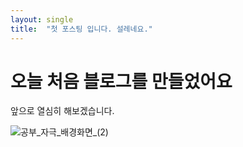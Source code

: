 ```yaml
---
layout: single
title:  "첫 포스팅 입니다. 설레네요."
---
```


# 오늘 처음 블로그를 만들었어요

앞으로 열심히 해보겠습니다.



![공부_자극_배경화면_(2)](../../Users/junho/Desktop/%EA%B3%B5%EB%B6%80_%EC%9E%90%EA%B7%B9_%EB%B0%B0%EA%B2%BD%ED%99%94%EB%A9%B4_(2).jpg)
